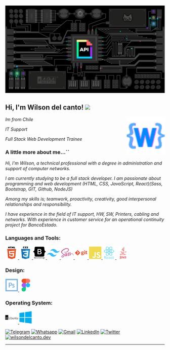 [![Header](https://raw.githubusercontent.com/wdelcant/wdelcant/main/api.gif)](https://wilsondelcanto.dev/)

<h2> Hi, I'm Wilson del canto! <img src="https://media.giphy.com/media/mGcNjsfWAjY5AEZNw6/giphy.gif" width="50"></h2>
<img align='right' src="https://github.com/wdelcant/wdelcant/raw/main/android-icon-96x96.png" width="120">
<p><em>Im from Chile</em></p>
<p><em>IT Support</em></p>
<p><em>Full Stack Web Development Trainee</em></p>

### A little more about me...``

<p><em>Hi, I'm Wilson, a technical professional with a degree in administration and support of computer networks.

I am currently studying to be a full stack developer. I am passionate about programming and web development (HTML, CSS, JavaScript, React)(Sass, Bootstrap, GIT, Github, NodeJS)

Among my skills is; teamwork, proactivity, creativity, good interpersonal relationships and responsibility.

I have experience in the field of IT support, HW, SW, Printers, cabling and networks.
With experience in customer service for an operational continuity project for BancoEstado.</em></p>

<h3 align="left">Languages and Tools:</h3>
<p align="left">

<a href="https://www.w3.org/html/" target="_blank" rel="noreferrer"> <img src="https://raw.githubusercontent.com/devicons/devicon/master/icons/html5/html5-original-wordmark.svg" alt="html5" width="40" height="40"/> </a>
<a href="https://www.w3schools.com/css/" target="_blank" rel="noreferrer"> <img src="https://raw.githubusercontent.com/devicons/devicon/master/icons/css3/css3-original-wordmark.svg" alt="css3" width="40" height="40"/> </a>
<a href="https://getbootstrap.com" target="_blank" rel="noreferrer"> <img src="https://raw.githubusercontent.com/devicons/devicon/master/icons/bootstrap/bootstrap-plain-wordmark.svg" alt="bootstrap" width="40" height="40"/> </a>
<a href="https://tailwindcss.com/" target="_blank" rel="noreferrer"> <img src="https://raw.githubusercontent.com/devicons/devicon/master/icons/tailwindcss/tailwindcss-plain.svg" alt="bootstrap" width="40" height="40"/> </a>
<a href="https://sass-lang.com/" target="_blank" rel="noreferrer"> <img src="https://raw.githubusercontent.com/devicons/devicon/master/icons/sass/sass-original.svg" alt="git" width="40" height="40"/> </a>
<a href="https://git-scm.com/" target="_blank" rel="noreferrer"> <img src="https://raw.githubusercontent.com/devicons/devicon/master/icons/git/git-plain-wordmark.svg" alt="git" width="40" height="40"/> </a>
<a href="https://www.javascript.com/" target="_blank" rel="noreferrer"> <img src="https://raw.githubusercontent.com/devicons/devicon/master/icons/javascript/javascript-plain.svg" alt="git" width="40" height="40"/> </a>
<a href="https://es.reactjs.org/" target="_blank" rel="noreferrer"> <img src="https://raw.githubusercontent.com/devicons/devicon/master/icons/react/react-original-wordmark.svg" alt="git" width="40" height="40"/> </a>
<a href="https://dev.java/" target="_blank" rel="noreferrer"> <img src="https://github.com/devicons/devicon/blob/master/icons/java/java-plain-wordmark.svg" alt="git" width="40" height="40"/> </a>
</p>

<h3 align="left">Design:</h3>
<p align="left"> 
<a href="https://www.photoshop.com/en" target="_blank" rel="noreferrer"> <img src="https://raw.githubusercontent.com/devicons/devicon/master/icons/photoshop/photoshop-line.svg" alt="photoshop" width="40" height="40"/> </a>
<a href="https://www.figma.com/" target="_blank" rel="noreferrer"> <img src="https://raw.githubusercontent.com/devicons/devicon/master/icons/figma/figma-original.svg" alt="figma" width="40" height="40"/> </a>
</p>

<h3 align="left">Operating System:</h3>
<p align="left"> 
<a href="https://ubuntu.com/download" target="_blank" rel="noreferrer"> <img src="https://raw.githubusercontent.com/devicons/devicon/master/icons/ubuntu/ubuntu-plain-wordmark.svg" alt="photoshop" width="40" height="40"/> </a>
<a href="https://www.microsoft.com/es-xl/windows" target="_blank" rel="noreferrer"> <img src="https://raw.githubusercontent.com/devicons/devicon/master/icons/windows8/windows8-original.svg" alt="photoshop" width="40" height="40"/> </a>
</p>

[![Telegram](https://img.shields.io/badge/-TELEGRAM-2CA5E0?style=for-the-badge&logo=telegram&logoColor=white)](https://t.me/devisego)
[![Whatsapp](https://img.shields.io/badge/-Whatsapp-99999?style=for-the-badge&logo=whatsapp&logoColor=white)](https://wa.me/56954205188)
[![Gmail](https://img.shields.io/badge/-GMAIL-D14836?style=for-the-badge&logo=gmail&logoColor=white)](mailto:wilsondelcanto.reedes@gmail.com)
[![LinkedIn](https://img.shields.io/badge/-LINKEDIN-0077B5?style=for-the-badge&logo=linkedin&logoColor=white)](https://www.linkedin.com/in/wilsondelcanto/)
[![Twitter](https://img.shields.io/badge/-Twitter-00acee?style=for-the-badge&logo=twitter&logoColor=white)](https://twitter.com/wilsondelcanto)
[![wilsondelcanto.dev](https://img.shields.io/badge/-WILSONDELCANTO.DEV-000000?style=for-the-badge&logo=css&logoColor=white)](https://wilsondelcanto.dev/)

---


